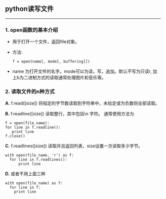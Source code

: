 ## python读写文件

---

### 1. open函数的基本介绍

* 用于打开一个文件，返回file对象。

* 方法: 

  ```
  f = open(name[, mode[, buffering]])
  ```

* name 为打开文件的名字。mode可以为读，写，追加。默认不写为只读r, 加上b为二进制方式的读取通常处理图片和音乐等。

### 2. 读取文件的n种方式

**A.** f.read([size]) 将指定的字节数读取到字符串中，未给定或为负数则全部读取。

**B.** f.readline([size]) 读取整行，其中包括\n 字符。 通常使用方法为

  ```
  f = open(file_name):
  for line in f.readline():
     print line
  f.close()
  ```

**C.** f.readlines([size]) 读取并且返回列表，size设置一次读取多少字节。
  
  ```
  with open(file_name, 'r') as f:
    for line in f.readlines():
        print line
  ```

**D.** 或者不用上面三种

  ```
  with open(file_name) as f:
    for line in f:
      print line
  ```